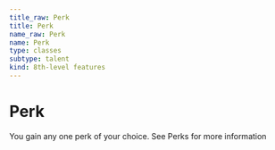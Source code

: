 ```yaml
---
title_raw: Perk
title: Perk
name_raw: Perk
name: Perk
type: classes
subtype: talent
kind: 8th-level features
---
```


# Perk

You gain any one perk of your choice. See Perks for more information
